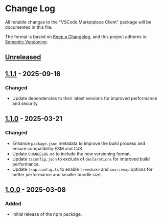 # Change Log

All notable changes to the "VSCode Marketplace Client" package will be documented in this file.

The format is based on [Keep a Changelog](https://keepachangelog.com/en/1.0.0/),
and this project adheres to [Semantic Versioning](https://semver.org/spec/v2.0.0.html).

## [Unreleased]

## [1.1.1] - 2025-09-16

### Changed

- Update dependencies to their latest versions for improved performance and security.

## [1.1.0] - 2025-03-21

### Changed

- Enhance `package.json` metadata to improve the build process and ensure compatibility ESM and CJS.
- Update `CHANGELOG.md` to include the new versioning format.
- Update `tsconfig.json` to exclude of `declarations` for improved build performance.
- Update `tsup.config.ts` to enable `treeshake` and `sourcemap` options for better performance and smaller bundle size.

## [1.0.0] - 2025-03-08

### Added

- Initial release of the npm package.

[Unreleased]: https://github.com/ManuelGil/vscode-marketplace-client/compare/v1.1.1...HEAD
[1.1.1]: https://github.com/ManuelGil/vscode-marketplace-client/compare/v1.1.0...v1.1.1
[1.1.0]: https://github.com/ManuelGil/vscode-marketplace-client/compare/v1.0.0...v1.1.0
[1.0.0]: https://github.com/ManuelGil/vscode-marketplace-client/releases/tag/v1.0.0
